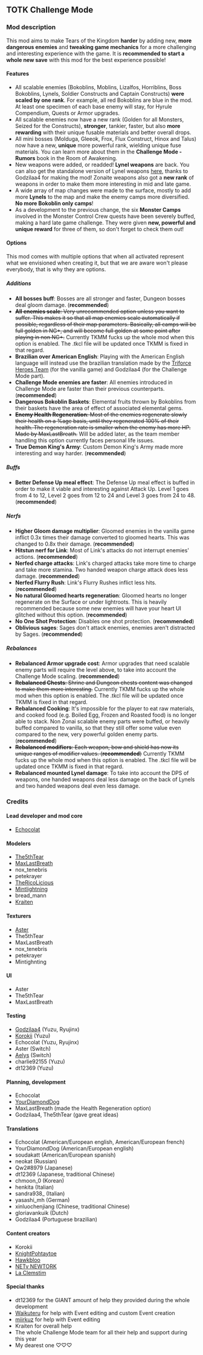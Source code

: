 ## TOTK Challenge Mode

### Mod description

This mod aims to make Tears of the Kingdom __harder__ by adding new, __more dangerous enemies__ and __tweaking game mechanics__ for a more challenging and interesting experience with the game. It is __recommended to start a whole new save__ with this mod for the best experience possible!

#### Features
- All scalable enemies (Bokoblins, Moblins, Lizalfos, Horriblins, Boss Bokoblins, Lynels, Soldier Constructs and Captain Constructs) __were scaled by one rank__. For example, all red Bokoblins are blue in the mod. At least one specimen of each base enemy will stay, for Hyrule Compendium, Quests or Armor upgrades.
- All scalable enemies now have a new rank (Golden for all Monsters, Seized for the Constructs), __stronger__, tankier, faster, but also __more rewarding__ with their unique fusable materials and better overall drops. 
- All mini bosses (Molduga, Gleeok, Frox, Flux Construct, Hinox and Talus) now have a new, __unique__ more powerful rank, wielding unique fuse materials. You can learn more about them in the __Challenge Mode - Rumors__ book in the Room of Awakening.
- New weapons were added, or readded! __Lynel weapons__ are back. You can also get the standalone version of Lynel weapons [here](https://gamebanana.com/mods/494687), thanks to Godzilaa4 for making the mod! Zonaite weapons also got a __new rank__ of weapons in order to make them more interesting in mid and late game.
- A wide array of map changes were made to the surface, mostly to add more __Lynels__ to the map and make the enemy camps more diversified. __No more Bokoblin only camps__!
- As a development to the previous change, the six __Monster Camps__ involved in the Monster Control Crew quests have been severely buffed, making a hard late game challenge. They were given __new, powerful and unique reward__ for three of them, so don't forget to check them out!

#### Options

This mod comes with multiple options that when all activated represent what we envisioned when creating it, but that we are aware won't please everybody, that is why they are options.

##### Additions
- **All bosses buff**: Bosses are all stronger and faster, Dungeon bosses deal gloom damage. (__recommended__)
- ~~**All enemies scale**: Very unrecommended option unless you want to suffer. This makes it so that all map enemies scale automatically if possible, regardless of their map parameters. Basically, all camps will be full golden in NG+, and will become full golden at some point after playing in non NG+.~~ Currently TKMM fucks up the whole mod when this option is enabled. The .tkcl file will be updated once TKMM is fixed in that regard.
- **Brazilian over American English**: Playing with the American English language will instead use the brazilian translation made by the [Triforce Heroes Team](https://triforce-heroes.com.br/) (for the vanilla game) and Godzilaa4 (for the Challenge Mode part).
- **Challenge Mode enemies are faster**: All enemies introduced in Challenge Mode are faster than their previous counterparts. (__recommended__)
- **Dangerous Bokoblin Baskets**: Elemental fruits thrown by Bokoblins from their baskets have the area of effect of associated elemental gems.
- ~~**Enemy Health Regeneration**: Most of the enemies regenerate slowly their health on a %age basis, until they regenerated 100% of their health. The regeneration rate is smaller when the enemy has more HP. Made by MaxLastBreath.~~ Will be added later, as the team member handling this option currently faces personal life issues.
- **True Demon King's Army**: Custom Demon King's Army made more interesting and way harder. (__recommended__)

##### Buffs
- **Better Defense Up meal effect**: The Defense Up meal effect is buffed in order to make it viable and interesting against Attack Up. Level 1 goes from 4 to 12, Level 2 goes from 12 to 24 and Level 3 goes from 24 to 48. (__recommended__)

##### Nerfs
- **Higher Gloom damage multiplier**: Gloomed enemies in the vanilla game inflict 0.3x times their damage converted to gloomed hearts. This was changed to 0.8x their damage. (__recommended__)
- **Hitstun nerf for Link**: Most of Link's attacks do not interrupt enemies' actions. (__recommended__)
- **Nerfed charge attacks**: Link's charged attacks take more time to charge and take more stamina. Two handed weapon charge attack does less damage. (__recommended__)
- **Nerfed Flurry Rush**: Link's Flurry Rushes inflict less hits. (__recommended__)
- **No natural Gloomed hearts regeneration**: Gloomed hearts no longer regenerate on the Surface or under lightroots. This is heavily recommended because some new enemies will have your heart UI glitched without this option. (__recommended__)
- **No One Shot Protection**: Disables one shot protection. (__recommended__)
- **Oblivious sages**: Sages don't attack enemies, enemies aren't distracted by Sages. (__recommended__)

##### Rebalances
- **Rebalanced Armor upgrade cost**: Armor upgrades that need scalable enemy parts will require the level above, to take into account the Challenge Mode scaling. (__recommended__)
- ~~**Rebalanced Chests**: Shrine and Dungeon chests content was changed to make them more interesting.~~ Currently TKMM fucks up the whole mod when this option is enabled. The .tkcl file will be updated once TKMM is fixed in that regard.
- **Rebalanced Cooking**: It's impossible for the player to eat raw materials, and cooked food (e.g. Boiled Egg, Frozen and Roasted food) is no longer able to stack. Non Zonai scalable enemy parts were buffed, or heavily buffed compared to vanilla, so that they still offer some value even compared to the new, very powerful golden enemy parts. (__recommended__)
- ~~**Rebalanced modifiers**: Each weapon, bow and shield has now its unique ranges of modifier values. (__recommended__)~~ Currently TKMM fucks up the whole mod when this option is enabled. The .tkcl file will be updated once TKMM is fixed in that regard.
- **Rebalanced mounted Lynel damage**: To take into account the DPS of weapons, one handed weapons deal less damage on the back of Lynels and two handed weapons deal even less damage.

### Credits

#### Lead developer and mod core
- [Echocolat](https://gamebanana.com/members/1771411)

#### Modelers
- [The5thTear](https://gamebanana.com/members/2858090)
- [MaxLastBreath](https://gamebanana.com/members/2745192)
- nox_tenebris
- petekrayer
- [TheRicoLicious](https://gamebanana.com/members/2121006)
- [Mintlightning](https://gamebanana.com/members/2153930)
- bread_mann
- [Kraiten](https://gamebanana.com/members/2343073)

#### Texturers
- [Aster](https://gamebanana.com/members/1782454)
- The5thTear
- MaxLastBreath
- nox_tenebris
- petekrayer
- Mintighnting

#### UI
- Aster
- The5thTear
- MaxLastBreath

#### Testing
- [Godzilaa4](https://gamebanana.com/members/2937126) (Yuzu, Ryujinx)
- [Korokii](https://www.youtube.com/@Korokii_) (Yuzu)
- Echocolat (Yuzu, Ryujinx)
- Aster (Switch)
- [Aelys](https://gamebanana.com/members/2043076) (Switch)
- charlie92155 (Yuzu)
- dt12369 (Yuzu)

#### Planning, development
- Echocolat
- [YourDiamondDog](https://gamebanana.com/members/2792161)
- MaxLastBreath (made the Health Regeneration option)
- Godzilaa4, The5thTear (gave great ideas)

#### Translations
- Echocolat (American/European english, American/European french)
- YourDiamondDog (American/European english)
- soudakatt (American/European spanish)
- neokat (Russian)
- Qw2#8979 (Japanese)
- dt12369 (Japanese, traditional Chinese)
- chmoon_0 (Korean)
- henkita (Italian)
- sandra938_ (Italian)
- yasashi_mh (German)
- xinluochenjiang (Chinese, traditional Chinese)
- gloriavankuik (Dutch)
- Godzilaa4 (Portuguese brazilian)

#### Content creators
- Korokii
- [KnightPohtaytoe](https://www.youtube.com/@knightpohtaytoe)
- [Hawkbloo](https://www.youtube.com/@HawkblooYT)
- [NETv NEWTORK](https://www.youtube.com/@netvnetwork8577)
- [La Clemstim](https://www.youtube.com/@LaClemstim)

#### Special thanks
- dt12369 for the GIANT amount of help they provided during the whole development
- [Waikuteru](https://gamebanana.com/members/1676542) for help with Event editing and custom Event creation
- [miirkuz](https://gamebanana.com/members/1783085) for help with Event editing
- Kraiten for overall help
- The whole Challenge Mode team for all their help and support during this year
- My dearest one ♡♡♡